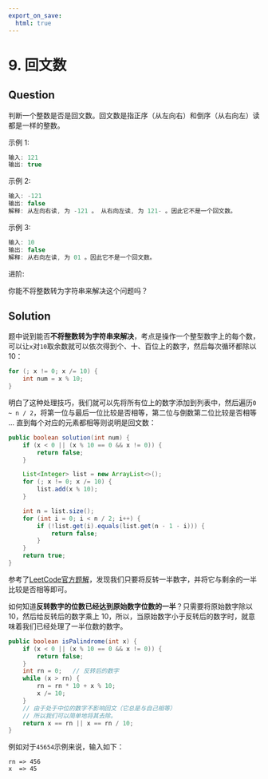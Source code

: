 ```yaml
---
export_on_save:
  html: true
---
```


# 9. 回文数

## Question

判断一个整数是否是回文数。回文数是指正序（从左向右）和倒序（从右向左）读都是一样的整数。

示例 1:

```java
输入: 121
输出: true
```

示例 2:

```java
输入: -121
输出: false
解释: 从左向右读, 为 -121 。 从右向左读, 为 121- 。因此它不是一个回文数。
```

示例 3:

```java
输入: 10
输出: false
解释: 从右向左读, 为 01 。因此它不是一个回文数。
```

进阶:

你能不将整数转为字符串来解决这个问题吗？

## Solution

题中说到能否**不将整数转为字符串来解决**，考点是操作一个整型数字上的每个数，可以让`x`对`10`取余数就可以依次得到个、十、百位上的数字，然后每次循环都除以10：

```java
for (; x != 0; x /= 10) {
    int num = x % 10;
}
```

明白了这种处理技巧，我们就可以先将所有位上的数字添加到列表中，然后遍历`0 ~ n / 2`，将第一位与最后一位比较是否相等，第二位与倒数第二位比较是否相等 ... 直到每个对应的元素都相等则说明是回文数：

```java
public boolean solution(int num) {
    if (x < 0 || (x % 10 == 0 && x != 0)) {
        return false;
    }

    List<Integer> list = new ArrayList<>();
    for (; x != 0; x /= 10) {
        list.add(x % 10);
    }

    int n = list.size();
    for (int i = 0; i < n / 2; i++) {
        if (!list.get(i).equals(list.get(n - 1 - i))) {
            return false;
        }
    }
    return true;
}
```

参考了[LeetCode官方题解](https://leetcode-cn.com/articles/palindrome-number/)，发现我们只要将反转一半数字，并将它与剩余的一半比较是否相等即可。

如何知道**反转数字的位数已经达到原始数字位数的一半**？只需要将原始数字除以 10，然后给反转后的数字乘上 10，所以，当原始数字小于反转后的数字时，就意味着我们已经处理了一半位数的数字。

```java
public boolean isPalindrome(int x) {
    if (x < 0 || (x % 10 == 0 && x != 0)) {
        return false;
    }
    int rn = 0;   // 反转后的数字
    while (x > rn) {
        rn = rn * 10 + x % 10;
        x /= 10;
    }
    // 由于处于中位的数字不影响回文（它总是与自己相等）
    // 所以我们可以简单地将其去除。
    return x == rn || x == rn / 10;
}
```

例如对于`45654`示例来说，输入如下：

```
rn => 456
x  => 45
```